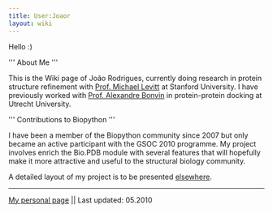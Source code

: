 ```yaml
---
title: User:Joaor
layout: wiki
---
```


Hello :)

''' About Me '''

This is the Wiki page of João Rodrigues, currently doing research in
protein structure refinement with [Prof. Michael
Levitt](http://csb.stanford.edu) at Stanford University. I have
previously worked with [Prof. Alexandre
Bonvin](http://haddock.chem.uu.nl) in protein-protein docking at Utrecht
University.

''' Contributions to Biopython '''

I have been a member of the Biopython community since 2007 but only
became an active participant with the GSOC 2010 programme. My project
involves enrich the Bio.PDB module with several features that will
hopefully make it more attractive and useful to the structural biology
community.

A detailed layout of my project is to be presented
[elsewhere](GSOC2010_Joao "wikilink").

------------------------------------------------------------------------

[My personal page](http://stanford.edu/~joaor) || Last updated: 05.2010
